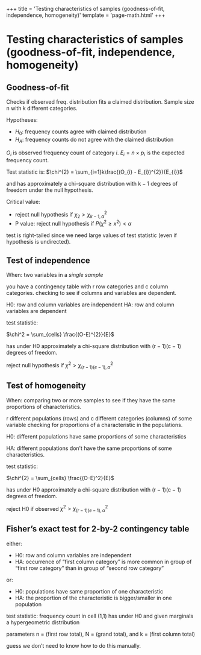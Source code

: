 +++
title = 'Testing characteristics of samples (goodness-of-fit, independence, homogeneity)'
template = 'page-math.html'
+++

# Testing characteristics of samples (goodness-of-fit, independence, homogeneity)

## Goodness-of-fit

Checks if observed freq. distribution fits a claimed distribution.
Sample size n with k different categories.

Hypotheses:
- $H_{0}$: frequency counts agree with claimed distribution
- $H_{A}$: frequency counts do not agree with the claimed distribution

$O_{i}$ is observed frequency count of category *i*. $E_{i} = n \times p_{i}$ is the expected frequency count.

Test statistic is:
$\chi^{2} = \sum_{i=1}k\frac{(O_{i} - E_{i})^{2}}{E_{i}}$

and has approximately a chi-square distribution with k − 1 degrees of freedom under the null hypothesis.

Critical value:

- reject null hypothesis if $\chi_{2} > \chi^{2}_{k-1, \alpha}$
- P value: reject null hypothesis if $P(\chi^{2} \geq x^{2}) < \alpha$

test is right-tailed since we need large values of test statistic (even if hypothesis is undirected).

## Test of independence

When: two variables in a *single sample*

you have a contingency table with r row categories and c column categories. checking to see if columns and variables are dependent.

H0: row and column variables are independent
HA: row and column variables are dependent

test statistic:

$\chi^2 = \sum_{cells} \frac{(O-E)^{2}}{E}$

has under H0 approximately a chi-square distribution with (r − 1)(c − 1) degrees of freedom.

reject null hypothesis if $\chi^{2} > \chi^{2}_{(r-1)(e-1), \alpha}$

## Test of homogeneity

When: comparing two or more samples to see if they have the same proportions of characteristics.

r different populations (rows) and c different categories (columns) of some variable checking for proportions of a characteristic in the populations.

H0: different populations have same proportions of some characteristics

HA: different populations don’t have the same proportions of some characteristics.

test statistic:

$\chi^{2} = \sum_{cells} \frac{(O-E)^2}{E}$

has under H0 approximately a chi-square distribution with (r − 1)(c − 1) degrees of freedom.

reject H0 if observed $\chi^{2} > \chi^{2}_{(r-1)(e-1),\alpha}$

## Fisher’s exact test for 2-by-2 contingency table

either:

- H0: row and column variables are independent
- HA: occurrence of “first column category” is more common in group of “first row category” than in group of “second row category”

or:

- H0: populations have same proportion of one characteristic
- HA: the proportion of the characteristic is bigger/smaller in one population

test statistic: frequency count in cell (1,1) has under H0 and given marginals a hypergeometric distribution

parameters n = (first row total), N = (grand total), and k = (first column total)

guess we don’t need to know how to do this manually.

